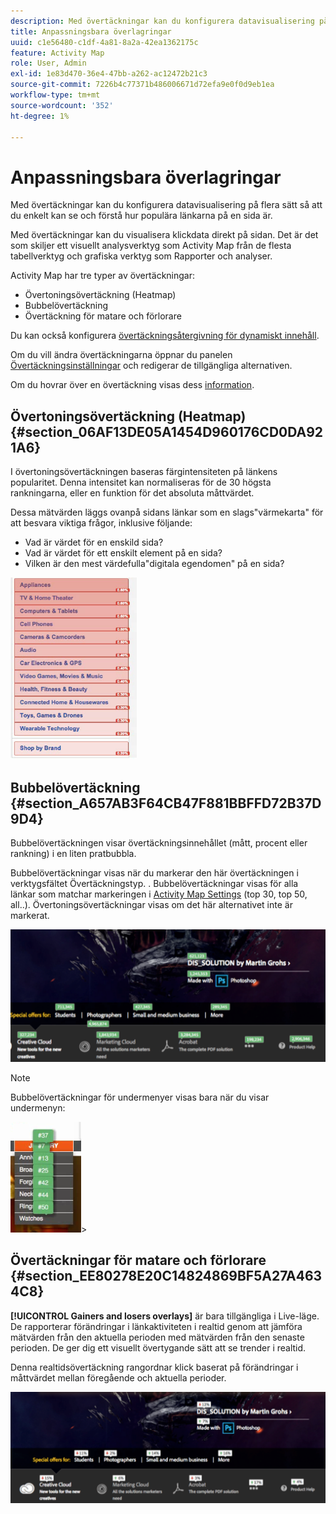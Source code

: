 ```yaml
---
description: Med övertäckningar kan du konfigurera datavisualisering på flera sätt så att du enkelt kan se och förstå hur populära länkarna på en sida är.
title: Anpassningsbara överlagringar
uuid: c1e56480-c1df-4a81-8a2a-42ea1362175c
feature: Activity Map
role: User, Admin
exl-id: 1e83d470-36e4-47bb-a262-ac12472b21c3
source-git-commit: 7226b4c77371b486006671d72efa9e0f0d9eb1ea
workflow-type: tm+mt
source-wordcount: '352'
ht-degree: 1%

---
```


# Anpassningsbara överlagringar

Med övertäckningar kan du konfigurera datavisualisering på flera sätt så att du enkelt kan se och förstå hur populära länkarna på en sida är.

Med övertäckningar kan du visualisera klickdata direkt på sidan. Det är det som skiljer ett visuellt analysverktyg som Activity Map från de flesta tabellverktyg och grafiska verktyg som Rapporter och analyser.

Activity Map har tre typer av övertäckningar:

* Övertoningsövertäckning (Heatmap)
* Bubbelövertäckning
* Övertäckning för matare och förlorare

Du kan också konfigurera [övertäckningsåtergivning för dynamiskt innehåll](/help/analyze/activity-map/activitymap-link-tracking/activitymap-stl-track-custom-elements.md).

Om du vill ändra övertäckningarna öppnar du panelen [Övertäckningsinställningar](/help/analyze/activity-map/activitymap-overlay-settings.md) och redigerar de tillgängliga alternativen.

Om du hovrar över en övertäckning visas dess [information](/help/analyze/activity-map/activitymap-overlay-details.md).

## Övertoningsövertäckning (Heatmap) {#section_06AF13DE05A1454D960176CD0DA921A6}

I övertoningsövertäckningen baseras färgintensiteten på länkens popularitet. Denna intensitet kan normaliseras för de 30 högsta rankningarna, eller en funktion för det absoluta måttvärdet.

Dessa mätvärden läggs ovanpå sidans länkar som en slags&quot;värmekarta&quot; för att besvara viktiga frågor, inklusive följande:

* Vad är värdet för en enskild sida?
* Vad är värdet för ett enskilt element på en sida?
* Vilken är den mest värdefulla&quot;digitala egendomen&quot; på en sida?

![](assets/gradient.png)

## Bubbelövertäckning {#section_A657AB3F64CB47F881BBFFD72B37D9D4}

Bubbelövertäckningen visar övertäckningsinnehållet (mått, procent eller rankning) i en liten pratbubbla.

Bubbelövertäckningar visas när du markerar den här övertäckningen i verktygsfältet Övertäckningstyp. . Bubbelövertäckningar visas för alla länkar som matchar markeringen i [Activity Map Settings](/help/analyze/activity-map/activitymap-overlay-settings.md) (top 30, top 50, all..). Övertoningsövertäckningar visas om det här alternativet inte är markerat.

![](assets/bubble_overlay.png)

>[!NOTE]
>
>Bubbelövertäckningar för undermenyer visas bara när du visar undermenyn:
>
>![](assets/bubbles_submenu.png)>

## Övertäckningar för matare och förlorare {#section_EE80278E20C14824869BF5A27A4634C8}

**[!UICONTROL Gainers and losers overlays]** är bara tillgängliga i Live-läge. De rapporterar förändringar i länkaktiviteten i realtid genom att jämföra mätvärden från den aktuella perioden med mätvärden från den senaste perioden. De ger dig ett visuellt övertygande sätt att se trender i realtid.

Denna realtidsövertäckning rangordnar klick baserat på förändringar i måttvärdet mellan föregående och aktuella perioder.

![](assets/gainers_losers.png)
